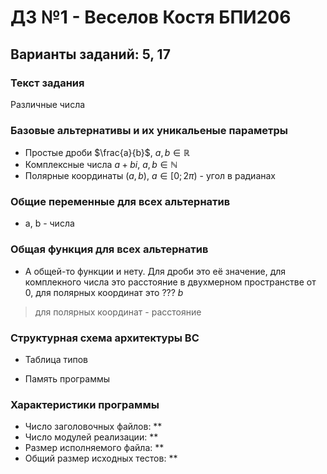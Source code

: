 # ДЗ №1 - Веселов Костя БПИ206
## Варианты заданий: 5, 17

### Текст задания 
Различные числа

### Базовые альтернативы и их уникальеные параметры
- Простые дроби $\frac{a}{b}$, $a, b \in \mathbb{R}$
- Комплексные числа $a + bi$, $a, b \in \mathbb{N}$
- Полярные координаты $(a, b)$, $a \in [0; 2\pi)$ - угол в радианах 
### Общие переменные для всех альтернатив
- a, b - числа
### Общая функция для всех альтернатив
- А общей-то функции и нету. Для дроби это её значение, для комплекного числа это расстояние в двухмерном пространстве от 0, для полярных координат это ??? $b$
> для полярных координат - расстояние
### Структурная схема архитектуры ВС

- Таблица типов



- Память программы



### Характеристики программы
- Число заголовочных файлов: **
- Число модулей реализации: **
- Размер исполняемого файла: **
- Общий размер исходных тестов: **
